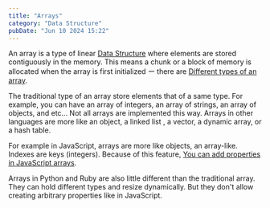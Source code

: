 ```yaml
---
title: "Arrays"
category: "Data Structure"
pubDate: "Jun 10 2024 15:22"
---
```


An array is a type of linear [Data Structure](/notes/data_structure) where elements are stored contiguously in the memory. This means a chunk or a block of memory is allocated when the array is first initialized ー there are [Different types of an array](/notes/different_types_of_an_array).

The traditional type of an array store elements that of a same type. For example, you can have an array of integers, an array of strings, an array of objects, and etc... Not all arrays are implemented this way. Arrays in other languages are more like an object, a linked list , a vector, a dynamic array, or a hash table.

For example in JavaScript, arrays are more like objects, an array-like. Indexes are keys (integers). Because of this feature, [You can add properties in JavaScript arrays](/notes/you_can_add_properties_in_javascript_arrays).

Arrays in Python and Ruby are also little different than the traditional array. They can hold different types and resize dynamically. But they don't allow creating arbitrary properties like in JavaScript.